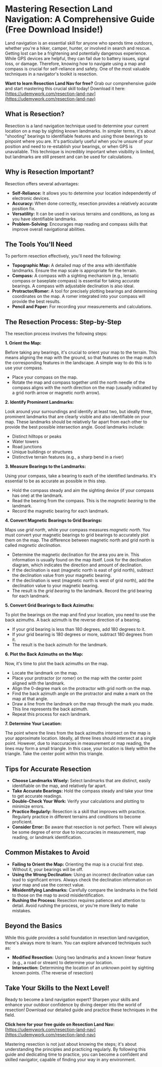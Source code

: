 # Mastering Resection Land Navigation: A Comprehensive Guide (Free Download Inside!)

Land navigation is an essential skill for anyone who spends time outdoors, whether you're a hiker, camper, hunter, or involved in search and rescue. Getting lost can be a frightening and potentially dangerous experience. While GPS devices are helpful, they can fail due to battery issues, signal loss, or damage. Therefore, knowing how to navigate using a map and compass is crucial for self-reliance and safety. One of the most valuable techniques in a navigator's toolkit is resection.

**Want to learn Resection Land Nav for free?** Grab our comprehensive guide and start mastering this crucial skill today! Download it here: [https://udemywork.com/resection-land-nav](https://udemywork.com/resection-land-nav)

## What is Resection?

Resection is a land navigation technique used to determine your current location on a map by sighting known landmarks. In simpler terms, it's about "shooting" bearings to identifiable features and using those bearings to pinpoint where you are. It's particularly useful when you're unsure of your position and need to re-establish your bearings, or when GPS is unavailable. This technique is incredibly important when visibility is limited, but landmarks are still present and can be used for calculations.

## Why is Resection Important?

Resection offers several advantages:

*   **Self-Reliance:** It allows you to determine your location independently of electronic devices.
*   **Accuracy:** When done correctly, resection provides a relatively accurate position fix.
*   **Versatility:** It can be used in various terrains and conditions, as long as you have identifiable landmarks.
*   **Problem-Solving:** Encourages map reading and compass skills that improve overall navigational abilities.

## The Tools You'll Need

To perform resection effectively, you'll need the following:

*   **Topographic Map:** A detailed map of the area with identifiable landmarks. Ensure the map scale is appropriate for the terrain.
*   **Compass:** A compass with a sighting mechanism (e.g., lensatic compass or baseplate compass) is essential for taking accurate bearings. A compass with adjustable declination is also ideal.
*   **Protractor/Romer:** A tool for precisely plotting bearings and determining coordinates on the map. A romer integrated into your compass will provide the best results.
*   **Pencil and Paper:** For recording your measurements and calculations.

## The Resection Process: Step-by-Step

The resection process involves the following steps:

**1. Orient the Map:**

Before taking any bearings, it's crucial to orient your map to the terrain. This means aligning the map with the ground, so that features on the map match the corresponding features in the landscape. A simple way to do this is to use your compass.

*   Place your compass on the map.
*   Rotate the map and compass together until the north needle of the compass aligns with the north direction on the map (usually indicated by a grid north arrow or magnetic north arrow).

**2. Identify Prominent Landmarks:**

Look around your surroundings and identify at least two, but ideally three, prominent landmarks that are clearly visible and also identifiable on your map. These landmarks should be relatively far apart from each other to provide the best possible intersection angle. Good landmarks include:

*   Distinct hilltops or peaks
*   Water towers
*   Road junctions
*   Unique buildings or structures
*   Distinctive terrain features (e.g., a sharp bend in a river)

**3. Measure Bearings to the Landmarks:**

Using your compass, take a bearing to each of the identified landmarks. It's essential to be as accurate as possible in this step.

*   Hold the compass steady and aim the sighting device (if your compass has one) at the landmark.
*   Read the bearing from the compass. This is the *magnetic bearing* to the landmark.
*   Record the magnetic bearing for each landmark.

**4. Convert Magnetic Bearings to Grid Bearings:**

Maps use *grid north*, while your compass measures *magnetic north*. You must convert your magnetic bearings to grid bearings to accurately plot them on the map. The difference between magnetic north and grid north is called *magnetic declination*.

*   Determine the magnetic declination for the area you are in. This information is usually found on the map itself. Look for the declination diagram, which indicates the direction and amount of declination.
*   If the declination is east (magnetic north is east of grid north), subtract the declination value from your magnetic bearing.
*   If the declination is west (magnetic north is west of grid north), add the declination value to your magnetic bearing.
*   The result is the *grid bearing* to the landmark. Record the grid bearing for each landmark.

**5. Convert Grid Bearings to Back Azimuths:**

To plot the bearings on the map and find your location, you need to use the back azimuths. A back azimuth is the reverse direction of a bearing.

*   If your grid bearing is less than 180 degrees, add 180 degrees to it.
*   If your grid bearing is 180 degrees or more, subtract 180 degrees from it.
*   The result is the back azimuth for the landmark.

**6. Plot the Back Azimuths on the Map:**

Now, it's time to plot the back azimuths on the map.

*   Locate the landmark on the map.
*   Place your protractor (or romer) on the map with the center point aligned with the landmark.
*   Align the 0-degree mark on the protractor with grid north on the map.
*   Find the back azimuth angle on the protractor and make a mark on the map at that angle.
*   Draw a line from the landmark on the map through the mark you made. This line represents the back azimuth.
*   Repeat this process for each landmark.

**7. Determine Your Location:**

The point where the lines from the back azimuths intersect on the map is your approximate location. Ideally, all three lines should intersect at a single point. However, due to inaccuracies in measurement or map reading, the lines may form a small triangle. In this case, your location is likely within the triangle. Take the center point within this triangle.

## Tips for Accurate Resection

*   **Choose Landmarks Wisely:** Select landmarks that are distinct, easily identifiable on the map, and relatively far apart.
*   **Take Accurate Bearings:** Hold the compass steady and take your time to get accurate readings.
*   **Double-Check Your Work:** Verify your calculations and plotting to minimize errors.
*   **Practice Regularly:** Resection is a skill that improves with practice. Regularly practice in different terrains and conditions to become proficient.
*   **Consider Error:** Be aware that resection is not perfect. There will always be some degree of error due to inaccuracies in measurement, map reading, or landmark identification.

## Common Mistakes to Avoid

*   **Failing to Orient the Map:** Orienting the map is a crucial first step. Without it, your bearings will be off.
*   **Using the Wrong Declination:** Using an incorrect declination value can lead to significant errors. Always check the declination information on your map and use the correct value.
*   **Misidentifying Landmarks:** Carefully compare the landmarks in the field to those on the map to avoid misidentification.
*   **Rushing the Process:** Resection requires patience and attention to detail. Avoid rushing the process, or you're more likely to make mistakes.

## Beyond the Basics

While this guide provides a solid foundation in resection land navigation, there's always more to learn. You can explore advanced techniques such as:

*   **Modified Resection:** Using two landmarks and a known linear feature (e.g., a road or stream) to determine your location.
*   **Intersection:** Determining the location of an unknown point by sighting known points. (The reverse of resection)

## Take Your Skills to the Next Level!

Ready to become a land navigation expert? Sharpen your skills and enhance your outdoor confidence by diving deeper into the world of resection! Download our detailed guide and practice these techniques in the field.

**Click here for your free guide on Resection Land Nav:** [https://udemywork.com/resection-land-nav](https://udemywork.com/resection-land-nav)

Mastering resection is not just about knowing the steps; it's about understanding the principles and practicing regularly. By following this guide and dedicating time to practice, you can become a confident and skilled navigator, capable of finding your way in any environment.

